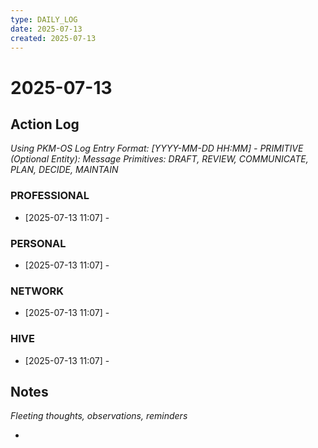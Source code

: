 ```yaml
---
type: DAILY_LOG
date: 2025-07-13
created: 2025-07-13
---
```


# 2025-07-13

## Action Log

_Using PKM-OS Log Entry Format: [YYYY-MM-DD HH:MM] - PRIMITIVE (Optional Entity): Message_
_Primitives: DRAFT, REVIEW, COMMUNICATE, PLAN, DECIDE, MAINTAIN_

### PROFESSIONAL

- [2025-07-13 11:07] -

### PERSONAL

- [2025-07-13 11:07] -

### NETWORK

- [2025-07-13 11:07] -

### HIVE

- [2025-07-13 11:07] -

## Notes

_Fleeting thoughts, observations, reminders_

-
